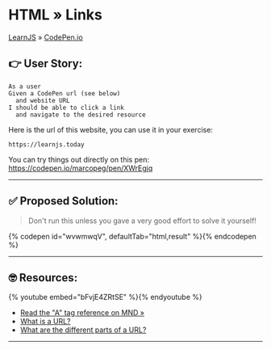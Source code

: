 # HTML » Links

[LearnJS](../../../README.md) » [CodePen.io](../README.md)

## 👉 User Story:

```
As a user
Given a CodePen url (see below)
  and website URL
I should be able to click a link
  and navigate to the desired resource
```

Here is the url of this website, you can use it in your exercise:

```
https://learnjs.today
```

You can try things out directly on this pen:  
https://codepen.io/marcopeg/pen/XWrEgjq

---

## ✅ Proposed Solution:

> Don't run this unless you gave a very good effort to solve it yourself!

{% codepen id="wvwmwqV", defaultTab="html,result" %}{% endcodepen %}

---

## 🤓 Resources:

{% youtube embed="bFvjE4ZRtSE" %}{% endyoutube %}

- [Read the "A" tag reference on MND »][1]
- [What is a URL?][2]
- [What are the different parts of a URL?][3]

---

[1]: https://developer.mozilla.org/en-US/docs/Web/HTML/Element/a
[2]: https://www.quora.com/What-does-URL-mean
[3]: https://www.quora.com/What-are-the-different-parts-of-a-URL
